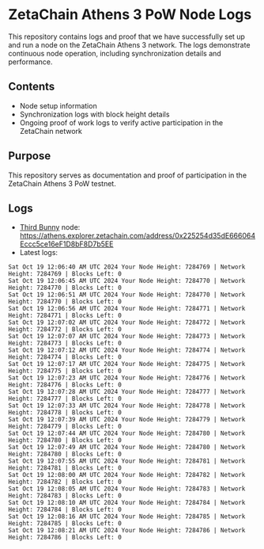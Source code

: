 # ZetaChain Athens 3 PoW Node Logs
This repository contains logs and proof that we have successfully set up and run a node on the ZetaChain Athens 3 network. The logs demonstrate continuous node operation, including synchronization details and performance.

## Contents
- Node setup information
- Synchronization logs with block height details
- Ongoing proof of work logs to verify active participation in the ZetaChain network

## Purpose
This repository serves as documentation and proof of participation in the ZetaChain Athens 3 PoW testnet.

## Logs

- [Third Bunny](https://thirdbunny.xyz/) node: https://athens.explorer.zetachain.com/address/0x225254d35dE666064Eccc5ce16eF1D8bF8D7b5EE
- Latest logs:
```
Sat Oct 19 12:06:40 AM UTC 2024 Your Node Height: 7284769 | Network Height: 7284769 | Blocks Left: 0
Sat Oct 19 12:06:45 AM UTC 2024 Your Node Height: 7284770 | Network Height: 7284770 | Blocks Left: 0
Sat Oct 19 12:06:51 AM UTC 2024 Your Node Height: 7284770 | Network Height: 7284770 | Blocks Left: 0
Sat Oct 19 12:06:56 AM UTC 2024 Your Node Height: 7284771 | Network Height: 7284771 | Blocks Left: 0
Sat Oct 19 12:07:02 AM UTC 2024 Your Node Height: 7284772 | Network Height: 7284772 | Blocks Left: 0
Sat Oct 19 12:07:07 AM UTC 2024 Your Node Height: 7284773 | Network Height: 7284773 | Blocks Left: 0
Sat Oct 19 12:07:12 AM UTC 2024 Your Node Height: 7284774 | Network Height: 7284774 | Blocks Left: 0
Sat Oct 19 12:07:17 AM UTC 2024 Your Node Height: 7284775 | Network Height: 7284775 | Blocks Left: 0
Sat Oct 19 12:07:23 AM UTC 2024 Your Node Height: 7284776 | Network Height: 7284776 | Blocks Left: 0
Sat Oct 19 12:07:28 AM UTC 2024 Your Node Height: 7284777 | Network Height: 7284777 | Blocks Left: 0
Sat Oct 19 12:07:33 AM UTC 2024 Your Node Height: 7284778 | Network Height: 7284778 | Blocks Left: 0
Sat Oct 19 12:07:39 AM UTC 2024 Your Node Height: 7284779 | Network Height: 7284779 | Blocks Left: 0
Sat Oct 19 12:07:44 AM UTC 2024 Your Node Height: 7284780 | Network Height: 7284780 | Blocks Left: 0
Sat Oct 19 12:07:49 AM UTC 2024 Your Node Height: 7284780 | Network Height: 7284780 | Blocks Left: 0
Sat Oct 19 12:07:55 AM UTC 2024 Your Node Height: 7284781 | Network Height: 7284781 | Blocks Left: 0
Sat Oct 19 12:08:00 AM UTC 2024 Your Node Height: 7284782 | Network Height: 7284782 | Blocks Left: 0
Sat Oct 19 12:08:05 AM UTC 2024 Your Node Height: 7284783 | Network Height: 7284783 | Blocks Left: 0
Sat Oct 19 12:08:10 AM UTC 2024 Your Node Height: 7284784 | Network Height: 7284784 | Blocks Left: 0
Sat Oct 19 12:08:16 AM UTC 2024 Your Node Height: 7284785 | Network Height: 7284785 | Blocks Left: 0
Sat Oct 19 12:08:21 AM UTC 2024 Your Node Height: 7284786 | Network Height: 7284786 | Blocks Left: 0
```
